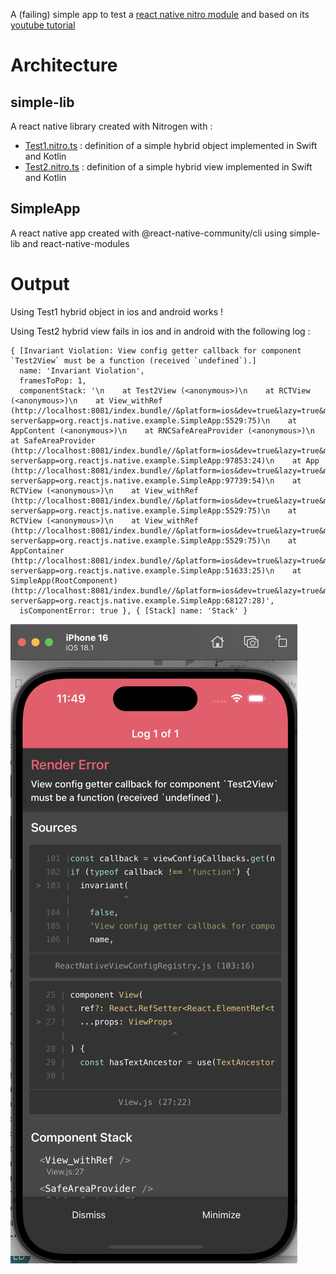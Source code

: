 
A (failing) simple app to test a [react native nitro module](https://nitro.margelo.com/) and based on its [youtube tutorial](https://www.youtube.com/watch?v=528SxTGnIlc)

# Architecture

## simple-lib

A react native library created with Nitrogen with : 
* [Test1.nitro.ts](./simple-lib/src/specs/Test1.nitro.ts) : definition of a simple hybrid object implemented in Swift and Kotlin
* [Test2.nitro.ts](./simple-lib/src/specs/Test2.nitro.ts) : definition of a simple hybrid view implemented in Swift and Kotlin

## SimpleApp

A react native app created with @react-native-community/cli using simple-lib and react-native-modules

# Output

Using Test1 hybrid object in ios and android works !

Using Test2 hybrid view fails in ios and in android with the following log : 
```
{ [Invariant Violation: View config getter callback for component `Test2View` must be a function (received `undefined`).]
  name: 'Invariant Violation',
  framesToPop: 1,
  componentStack: '\n    at Test2View (<anonymous>)\n    at RCTView (<anonymous>)\n    at View_withRef (http://localhost:8081/index.bundle//&platform=ios&dev=true&lazy=true&minify=false&inlineSourceMap=false&modulesOnly=false&runModule=true&excludeSource=true&sourcePaths=url-server&app=org.reactjs.native.example.SimpleApp:5529:75)\n    at AppContent (<anonymous>)\n    at RNCSafeAreaProvider (<anonymous>)\n    at SafeAreaProvider (http://localhost:8081/index.bundle//&platform=ios&dev=true&lazy=true&minify=false&inlineSourceMap=false&modulesOnly=false&runModule=true&excludeSource=true&sourcePaths=url-server&app=org.reactjs.native.example.SimpleApp:97853:24)\n    at App (http://localhost:8081/index.bundle//&platform=ios&dev=true&lazy=true&minify=false&inlineSourceMap=false&modulesOnly=false&runModule=true&excludeSource=true&sourcePaths=url-server&app=org.reactjs.native.example.SimpleApp:97739:54)\n    at RCTView (<anonymous>)\n    at View_withRef (http://localhost:8081/index.bundle//&platform=ios&dev=true&lazy=true&minify=false&inlineSourceMap=false&modulesOnly=false&runModule=true&excludeSource=true&sourcePaths=url-server&app=org.reactjs.native.example.SimpleApp:5529:75)\n    at RCTView (<anonymous>)\n    at View_withRef (http://localhost:8081/index.bundle//&platform=ios&dev=true&lazy=true&minify=false&inlineSourceMap=false&modulesOnly=false&runModule=true&excludeSource=true&sourcePaths=url-server&app=org.reactjs.native.example.SimpleApp:5529:75)\n    at AppContainer (http://localhost:8081/index.bundle//&platform=ios&dev=true&lazy=true&minify=false&inlineSourceMap=false&modulesOnly=false&runModule=true&excludeSource=true&sourcePaths=url-server&app=org.reactjs.native.example.SimpleApp:51633:25)\n    at SimpleApp(RootComponent) (http://localhost:8081/index.bundle//&platform=ios&dev=true&lazy=true&minify=false&inlineSourceMap=false&modulesOnly=false&runModule=true&excludeSource=true&sourcePaths=url-server&app=org.reactjs.native.example.SimpleApp:68127:28)',
  isComponentError: true }, { [Stack] name: 'Stack' }

```

![Error screenshot on IOS simulator.](./error.png)